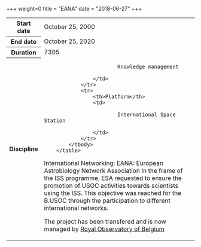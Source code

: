 +++
weight=0
title = "EANA"
date = "2018-06-27"
+++

 <table class="table table-striped table-bordered">
            <tbody>
                <tr>
                    <th>Start date</th>
                    <td>October 25, 2000</td>
                </tr>
                <tr>
                    <th>End date</th>
                    <td>October 25, 2020</td>
                </tr>
                <tr>
                    <th>Duration</th>
                    <td>7305</td>
                </tr>
                <tr>
                    <th>Discipline</th>
                    <td>
                    
                            Knowledge management
                       
                    </td>
                </tr>
                <tr>
                    <th>Platform</th>
                    <td>
                   
                            International Space Station
                  
                    </td>
                </tr>
            </tbody>
        </table>
        

International Networking: EANA: European Astrobiology Network Association
In the frame of the ISS programme, ESA requested to ensure the promotion of USOC activities towards scientists using the ISS. This objective was reached for the B.USOC through the participation to different international networks.



The project has been transfered and is now managed by [Royal Observatory of Belgium](http://www.eana-net.eu/eanamembership/index.php)
